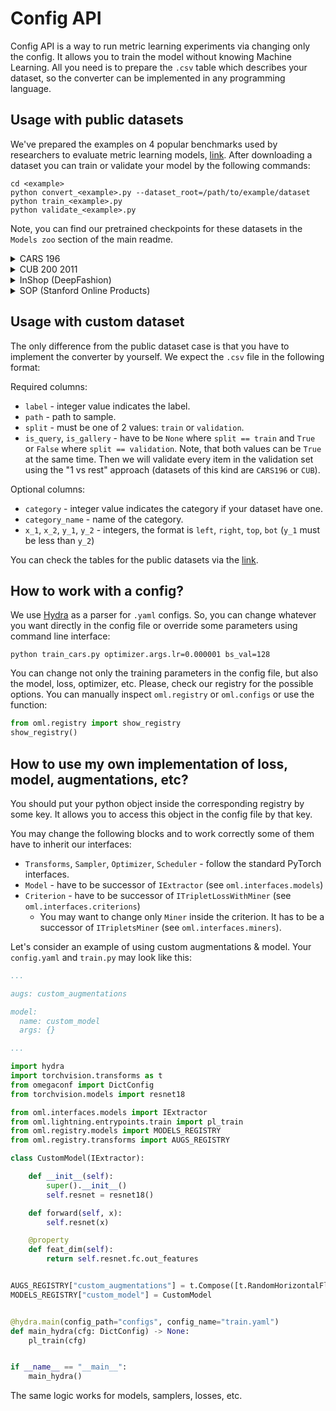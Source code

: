 # Config API

Config API is a way to run metric learning experiments via changing only the config.
It allows you to train the model without knowing Machine Learning.
All you need is to prepare the `.csv` table which describes your dataset, so the converter
can be implemented in any programming language.


## Usage with public datasets

We've prepared the examples on 4 popular benchmarks used by researchers to evaluate metric learning models,
[link](https://paperswithcode.com/task/metric-learning).
After downloading a dataset you can train or validate your model by the following commands:
```shell script
cd <example>
python convert_<example>.py --dataset_root=/path/to/example/dataset
python train_<example>.py
python validate_<example>.py
```

Note, you can find our pretrained checkpoints for these datasets in the `Models zoo` section of the main readme.

<details>
<summary>CARS 196</summary>
<p>

[Dataset page.](https://ai.stanford.edu/~jkrause/cars/car_dataset.html)

The dataset contains 16,185 images of 196 labels of cars.
The data is split into 8,144 training images and 8,041 testing images,
where each label has been split roughly in a 50-50 split.

```
└── CARS196
    ├── cars_test_annos_withlabels.mat
    ├── devkit
    │   ├── cars_meta.mat
    │   ├── cars_train_annos.mat
    │   └── ...
    ├── cars_train
    │   ├── 00001.jpg
    │   └── ...
    └── cars_test
        ├── 00001.jpg
        └── ...
```
</p>
</details>


<details>
<summary>CUB 200 2011</summary>
<p>

[Dataset page.](https://deepai.org/dataset/cub-200-2011)

The dataset contains 11,788 images of 200 labels belonging to birds,
5,994 for training and 5,794 for testing.

```
└── CUB_200_2011
    ├── images.txt
    ├── train_test_split.txt
    ├── bounding_boxes.txt
    ├── image_class_labels.txt
    └── images
        ├── 001.Black_footed_Albatross
        │   ├── Black_Footed_Albatross_0001_796111.jpg
        │   └── ...
        ├── 002.Laysan_Albatross
        │   ├── Laysan_Albatross_0001_545.jpg
        │   └── ...
        └── ...
```
</p>
</details>


<details>
<summary>InShop (DeepFashion)</summary>
<p>

[Dataset page](http://mmlab.ie.cuhk.edu.hk/projects/DeepFashion.html).
[Download from Google Drive](https://drive.google.com/drive/folders/0B7EVK8r0v71pVDZFQXRsMDZCX1E?resourcekey=0-4R4v6zl4CWhHTsUGOsTstw).

The dataset contains 52,712 images for 7,982 of clothing items.

```
└── DeepFashion_InShop
    ├── list_eval_partition.txt
    ├── list_bbox_inshop.txt
    └── img_highres
        ├── MEN
        │   └── ...
        └── WOMEN
            └── ...
```
</p>
</details>


<details>
<summary>SOP (Stanford Online Products)</summary>
<p>

[Dataset page](https://cvgl.stanford.edu/projects/lifted_struct/).
[Download from Google Drive.](https://drive.google.com/uc?export=download&id=1TclrpQOF_ullUP99wk_gjGN8pKvtErG8)

The dataset has 22,634 labels with 120,053 product images. The first 11,318 labels (59,551 images)
are split for training and the other 11,316 (60,502 images) labels are used for testing.

```
└── Stanford_Online_Products
    ├── Ebay_train.txt
    ├── Ebay_test.txt
    ├── bicycle_final
    │   ├── 111085122871_0.JPG
    │   └── ...
    └── cabinet_final
        ├── 110715681235_0.JPG
        └── ...
```
</p>
</details>


## Usage with custom dataset
The only difference from the public dataset case is that you have to implement the converter by yourself.
We expect the `.csv` file in the following format:

Required columns:
* `label` - integer value indicates the label.
* `path` - path to sample.
* `split` - must be one of 2 values: `train` or `validation`.
* `is_query`, `is_gallery` - have to be `None` where `split == train` and `True`
or `False` where `split == validation`. Note, that both values can be `True` at
the same time. Then we will validate every item
 in the validation set using the "1 vs rest" approach (datasets of this kind are `CARS196` or `CUB`).

Optional columns:
* `category` - integer value indicates the category if your dataset have one.
* `category_name` - name of the category.
* `x_1`, `x_2`, `y_1`, `y_2` - integers, the format is `left`, `right`, `top`, `bot` (`y_1` must be less than `y_2`)

You can check the tables for the public datasets via the [link](https://drive.google.com/drive/folders/12QmUbDrKk7UaYGHreQdz5_nPfXG3klNc?usp=sharing).


## How to work with a config?
We use [Hydra](https://hydra.cc/docs/intro/) as a parser for `.yaml` configs.
So, you can change whatever you want directly in the config file or override some parameters
using command line interface:
```
python train_cars.py optimizer.args.lr=0.000001 bs_val=128
```

You can change not only the training parameters in the config file, but also
the model, loss, optimizer, etc. Please, check our registry for the possible options.
You can manually inspect `oml.registry` or `oml.configs` or use the function:
```python
from oml.registry import show_registry
show_registry()
```

## How to use my own implementation of loss, model, augmentations, etc?
You should put your python object inside the corresponding registry by some key.
It allows you to access this object in the config file by that key.

You may change the following blocks and to work correctly some of them have to inherit our interfaces:
* `Transforms`, `Sampler`, `Optimizer`, `Scheduler` - follow the standard PyTorch interfaces.
* `Model` - have to be successor of `IExtractor` (see `oml.interfaces.models`)
* `Criterion` - have to be successor of `ITripletLossWithMiner` (see `oml.interfaces.criterions`)
    * You may want to change only `Miner` inside the criterion. It has to be a successor of `ITripletsMiner`
      (see `oml.interfaces.miners`).


Let's consider an example of using custom augmentations & model.
Your `config.yaml` and `train.py` may look like this:
```yaml
...

augs: custom_augmentations

model:
  name: custom_model
  args: {}

...
```

```python
import hydra
import torchvision.transforms as t
from omegaconf import DictConfig
from torchvision.models import resnet18

from oml.interfaces.models import IExtractor
from oml.lightning.entrypoints.train import pl_train
from oml.registry.models import MODELS_REGISTRY
from oml.registry.transforms import AUGS_REGISTRY

class CustomModel(IExtractor):

    def __init__(self):
        super().__init__()
        self.resnet = resnet18()

    def forward(self, x):
        self.resnet(x)

    @property
    def feat_dim(self):
        return self.resnet.fc.out_features


AUGS_REGISTRY["custom_augmentations"] = t.Compose([t.RandomHorizontalFlip(), t.RandomGrayscale()])
MODELS_REGISTRY["custom_model"] = CustomModel


@hydra.main(config_path="configs", config_name="train.yaml")
def main_hydra(cfg: DictConfig) -> None:
    pl_train(cfg)


if __name__ == "__main__":
    main_hydra()
```

The same logic works for models, samplers, losses, etc.
